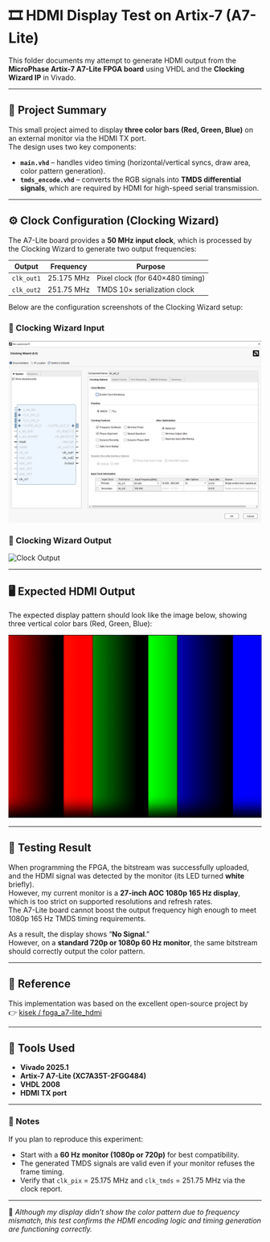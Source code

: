 # 🎞️ HDMI Display Test on Artix-7 (A7-Lite)

This folder documents my attempt to generate HDMI output from the **MicroPhase Artix-7 A7-Lite FPGA board** using VHDL and the **Clocking Wizard IP** in Vivado.

---

## 🧠 Project Summary
This small project aimed to display **three color bars (Red, Green, Blue)** on an external monitor via the HDMI TX port.  
The design uses two key components:
- **`main.vhd`** – handles video timing (horizontal/vertical syncs, draw area, color pattern generation).  
- **`tmds_encode.vhd`** – converts the RGB signals into **TMDS differential signals**, which are required by HDMI for high-speed serial transmission.

---

## ⚙️ Clock Configuration (Clocking Wizard)
The A7-Lite board provides a **50 MHz input clock**, which is processed by the Clocking Wizard to generate two output frequencies:

| Output | Frequency | Purpose |
|---------|------------|----------|
| `clk_out1` | 25.175 MHz | Pixel clock (for 640×480 timing) |
| `clk_out2` | 251.75 MHz | TMDS 10× serialization clock |

Below are the configuration screenshots of the Clocking Wizard setup:

### 🧩 Clocking Wizard Input
![Clock Input](../images/clockingwizard_input.jpg)

### 🧩 Clocking Wizard Output
![Clock Output](../images/clockingwizardoutput.jpg)

---

## 🖥️ Expected HDMI Output
The expected display pattern should look like the image below, showing three vertical color bars (Red, Green, Blue):

![HDMI Monitor Output](../images/hdmimonitor.jpg)

---

## 🧩 Testing Result
When programming the FPGA, the bitstream was successfully uploaded, and the HDMI signal was detected by the monitor (its LED turned **white** briefly).  
However, my current monitor is a **27-inch AOC 1080p 165 Hz display**, which is too strict on supported resolutions and refresh rates.  
The A7-Lite board cannot boost the output frequency high enough to meet 1080p 165 Hz TMDS timing requirements.

As a result, the display shows “**No Signal**.”  
However, on a **standard 720p or 1080p 60 Hz monitor**, the same bitstream should correctly output the color pattern.

---

## 🧾 Reference
This implementation was based on the excellent open-source project by  
👉 [kisek / fpga_a7-lite_hdmi](https://github.com/kisek/fpga_a7-lite_hdmi)

---

## 🧰 Tools Used
- **Vivado 2025.1**
- **Artix-7 A7-Lite (XC7A35T-2FGG484)**
- **VHDL 2008**
- **HDMI TX port**

---

### 🧩 Notes
If you plan to reproduce this experiment:
- Start with a **60 Hz monitor (1080p or 720p)** for best compatibility.
- The generated TMDS signals are valid even if your monitor refuses the frame timing.
- Verify that `clk_pix` = 25.175 MHz and `clk_tmds` = 251.75 MHz via the clock report.

---

🧡 *Although my display didn’t show the color pattern due to frequency mismatch, this test confirms the HDMI encoding logic and timing generation are functioning correctly.*

